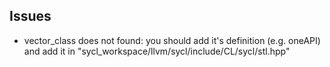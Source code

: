 ## Issues
 * vector_class does not found: you should add it's definition (e.g. oneAPI) and add it in "sycl_workspace/llvm/sycl/include/CL/sycl/stl.hpp"